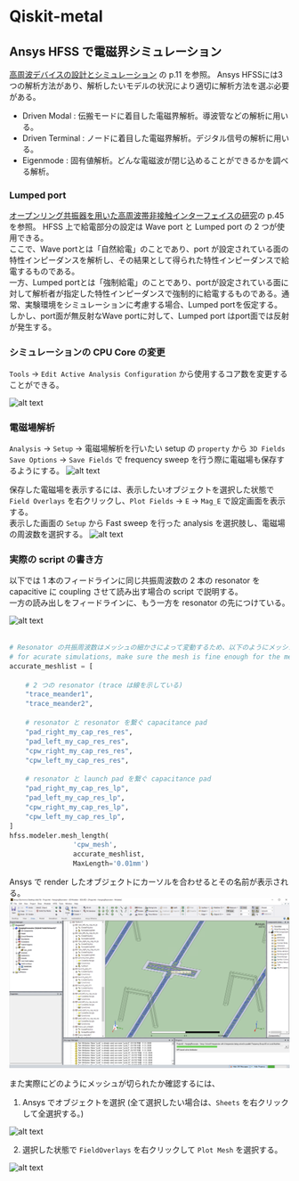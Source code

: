 # Qiskit-metal

## Ansys HFSS で電磁界シミュレーション

[高周波デバイスの設計とシミュレーション](http://accwww2.kek.jp/oho/oho08/txt08/02%20yoshida2.080825p.pdf) の p.11 を参照。
Ansys HFSSには3つの解析方法があり、解析したいモデルの状況により適切に解析方法を選ぶ必要がある。 
- Driven Modal : 伝搬モードに着目した電磁界解析。導波管などの解析に用いる。 
- Driven Terminal : ノードに着目した電磁界解析。デジタル信号の解析に用いる。 
- Eigenmode : 固有値解析。どんな電磁波が閉じ込めることができるかを調べる解析。 

### Lumped port

[オープンリング共振器を用いた高周波帯非接触インターフェイスの研究](https://ohnolab.deca.jp/wp-content/lab_data/pdf_a/2011_M_Abe_doc.pdf)の p.45 を参照。
HFSS 上で給電部分の設定は Wave port と Lumped port の 2 つが使用できる。  
ここで、Wave portとは「自然給電」のことであり、port が設定されている面の特性インピーダンスを解析し、その結果として得られた特性インピーダンスで給電するものである。  
一方、Lumped portとは「強制給電」のことであり、portが設定されている面に対して解析者が指定した特性インピーダンスで強制的に給電するものである。通常、実験環境をシミュレーションに考慮する場合、Lumped portを仮定する。  
しかし、port面が無反射なWave portに対して、Lumped port はport面では反射が発生する。  

### シミュレーションの CPU Core の変更

```Tools``` -> ```Edit Active Analysis Configuration``` から使用するコア数を変更することができる。

![alt text](<Screenshot 2024-11-21 at 17.12.16.png>)

### 電磁場解析

```Analysis``` -> ```Setup``` -> 電磁場解析を行いたい setup の ```property``` から ```3D Fields Save Options``` -> ```Save Fields``` で frequency sweep を行う際に電磁場も保存するようにする。
![alt text](<Screenshot 2024-11-22 at 16.43.41.png>) 

保存した電磁場を表示するには、表示したいオブジェクトを選択した状態で ```Field Overlays``` を右クリックし、```Plot Fields``` -> ```E``` -> ```Mag_E``` で設定画面を表示する。  
表示した画面の ```Setup``` から Fast sweep を行った analysis を選択肢し、電磁場の周波数を選択する。
![alt text](<Screenshot 2024-11-22 at 16.44.20.png>)

### 実際の script の書き方

以下では 1 本のフィードラインに同じ共振周波数の 2 本の resonator を capacitive に coupling させて読み出す場合の script で説明する。  
一方の読み出しをフィードラインに、もう一方を resonator の先につけている。

![alt text](<Screenshot 2024-11-21 at 10.32.03.png>)

```python

# Resonator の共振周波数はメッシュの細かさによって変動するため、以下のようにメッシュを細かくしたいオブジェクトについては指定しておく。
# for acurate simulations, make sure the mesh is fine enough for the meander
accurate_meshlist = [

    # 2 つの resonator (trace は線を示している)
    "trace_meander1",
    "trace_meander2",

    # resonator と resonator を繋ぐ capacitance pad
    "pad_right_my_cap_res_res",
    "pad_left_my_cap_res_res",
    "cpw_right_my_cap_res_res",
    "cpw_left_my_cap_res_res",   

    # resonator と launch pad を繋ぐ capacitance pad
    "pad_right_my_cap_res_lp",
    "pad_left_my_cap_res_lp",
    "cpw_right_my_cap_res_lp",
    "cpw_left_my_cap_res_lp",    
]
hfss.modeler.mesh_length(
                'cpw_mesh',
                accurate_meshlist,
                MaxLength='0.01mm')

```

Ansys で render したオブジェクトにカーソルを合わせるとその名前が表示される。
![alt text](<Screenshot 2024-11-21 at 10.00.45.png>)

また実際にどのようにメッシュが切られたか確認するには、  
1. Ansys でオブジェクトを選択 (全て選択したい場合は、```Sheets``` を右クリックして全選択する。)

![alt text](<Screenshot 2024-11-21 at 11.11.15.png>)

2. 選択した状態で ```FieldOverlays``` を右クリックして ```Plot Mesh``` を選択する。

![alt text](<Screenshot 2024-11-21 at 11.13.46.png>)
